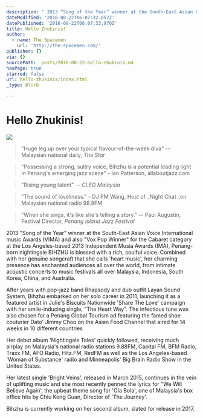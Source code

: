 ```yaml
---
description: ' 2013 “Song of the Year” winner at the South-East Asian Voice International music Awards (VIMA) and also “Vox Pop Winner” for the Cabaret category at the Los Angeles-based 2013 Independent Musia Awards (IMA), Penang-born nightingale BIHZHU is blessed with a rich, soulful voice. Combined with her genuine songcraft that she calls ''heart music'', her charming presence has enchanted audiences all over the world, from intimate acoustic concerts to music festivals all over Malaysia, Indonesia, South Korea, China, and Australia. After years with pop-jazz band Rhapsody and dub outfit Layan Sound System, Bihzhu embarked on her solo career in 2011, launching it as a featured artist in Julie''s Biscuits Nationwide ''Share The Love'' campaign with her smile-inducing single, "The Heart Way". The infectious tune was also chosen for a Penang Global Tourism ad featuring the famed shoe couturier Dato’ Jimmy Choo on the Asian Food Channel that aired for 14 weeks in 10 different countries Her debut album ''Nightingale Tales'' quickly followed, receiving much airplay on Malaysia’s national radio stations 9.88FM, Capital FM, BFM Radio, Traxx FM, AFO Radio, Hitz.FM, RedFM as well as the Los Angeles-based ‘Woman of Substance’ radio and Minneapolis’ Big Brain Radio Show in the United States. Her latest single ''Bright Veins'', released in March 2015, continues in the vein of uplifting music and she most recently penned the lyrics for "We Will Believe Again'', the upbeat theme song for ''Ola Bola'', one of Malaysia''s box office hits by Chiu Keng Guan, Director of ''The Journey''.  Bihzhu is currently working on her second album, slated for release in 2017.'
dateModified: '2016-08-22T06:07:32.857Z'
datePublished: '2016-08-22T06:07:33.970Z'
title: Hello Zhukinis!
author:
  - name: The Spacemen
    url: 'http://the-spacemen.com/'
publisher: {}
via: {}
sourcePath: _posts/2016-08-22-hello-zhukinis.md
hasPage: true
starred: false
url: hello-zhukinis/index.html
_type: Blurb

---
```

# Hello Zhukinis!
![](https://the-grid-user-content.s3-us-west-2.amazonaws.com/afbb4b55-844b-4389-ac29-2e7bc705bcb5.jpg)

> "Huge leg up over your typical flavour-of-the-week diva" -- Malaysian national daily, _The Star_

> "Possessing a strong, sultry voice, Bihzhu is a potential leading light in Penang's emerging jazz scene" - Ian Patterson, allaboutjazz.com

> "Rising young talent" -- _CLEO Malaysia_

> "The sound of loveliness." - DJ PM Wang, Host of _Night Chat _on Malaysian national radio 98.8FM

> "When she sings, it's like she's telling a story." -- Paul Augustin, Festival Director, _Penang Island Jazz Festival_

2013 "Song of the Year" winner at the South-East Asian Voice International music Awards (VIMA) and also "Vox Pop Winner" for the Cabaret category at the Los Angeles-based 2013 Independent Musia Awards (IMA), Penang-born nightingale BIHZHU is blessed with a rich, soulful voice. Combined with her genuine songcraft that she calls 'heart music', her charming presence has enchanted audiences all over the world, from intimate acoustic concerts to music festivals all over Malaysia, Indonesia, South Korea, China, and Australia.  
  
After years with pop-jazz band Rhapsody and dub outfit Layan Sound System, Bihzhu embarked on her solo career in 2011, launching it as a featured artist in Julie's Biscuits Nationwide 'Share The Love' campaign with her smile-inducing single, "The Heart Way". The infectious tune was also chosen for a Penang Global Tourism ad featuring the famed shoe couturier Dato' Jimmy Choo on the Asian Food Channel that aired for 14 weeks in 10 different countries  
  
Her debut album 'Nightingale Tales' quickly followed, receiving much airplay on Malaysia's national radio stations 9.88FM, Capital FM, BFM Radio, Traxx FM, AFO Radio, Hitz.FM, RedFM as well as the Los Angeles-based 'Woman of Substance' radio and Minneapolis' Big Brain Radio Show in the United States.  
  
Her latest single 'Bright Veins', released in March 2015, continues in the vein of uplifting music and she most recently penned the lyrics for "We Will Believe Again', the upbeat theme song for 'Ola Bola', one of Malaysia's box office hits by Chiu Keng Guan, Director of 'The Journey'.   
  
Bihzhu is currently working on her second album, slated for release in 2017\.